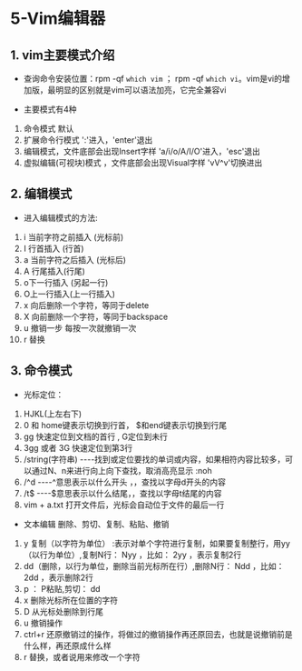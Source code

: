 # 5-Vim编辑器

## 1. vim主要模式介绍

* 查询命令安装位置：rpm -qf `which vim` ； rpm -qf `which vi`。vim是vi的增加版，最明显的区别就是vim可以语法加亮，它完全兼容vi

* 主要模式有4种
1. 命令模式  默认
2. 扩展命令行模式 ':'进入，'enter'退出
3. 编辑模式，文件底部会出现Insert字样 'a/i/o/A/I/O'进入，'esc'退出
4. 虚拟编辑(可视块)模式 ，文件底部会出现Visual字样 'vV^v'切换进出

## 2. 编辑模式

* 进入编辑模式的方法:
1. i 当前字符之前插入 (光标前)
2. I 行首插入  (行首)
3. a 当前字符之后插入 (光标后)
4. A 行尾插入(行尾)
5. o下一行插入 (另起一行)
6. O上一行插入(上一行插入)
7. x 向后删除一个字符，等同于delete
8. X 向前删除一个字符，等同于backspace
9. u 撤销一步   每按一次就撤销一次
10. r 替换

## 3. 命令模式

* 光标定位：
1. HJKL(上左右下)
2. 0 和 home键表示切换到行首， $和end键表示切换到行尾
3. gg 快速定位到文档的首行 ,  G定位到未行
4. 3gg 或者 3G  快速定位到第3行
5. /string(字符串)   ----找到或定位要找的单词或内容，如果相符内容比较多，可以通过N、n来进行向上向下查找，取消高亮显示 :noh
6. /^d  ----^意思表示以什么开头 ，，查找以字母d开头的内容
7. /t$  ----$意思表示以什么结尾，，查找以字母t结尾的内容
8. vim + a.txt  打开文件后，光标会自动位于文件的最后一行

* 文本编辑 删除、剪切、复制、粘贴、撤销
1. y 复制（以字符为单位） :表示对单个字符进行复制，如果要复制整行，用yy（以行为单位）,复制N行： Nyy  ，比如： 2yy ，表示复制2行
2. dd（删除，以行为单位，删除当前光标所在行）,删除N行： Ndd  ，比如： 2dd ，表示删除2行
3. p ： P粘贴,剪切： dd
4. x 删除光标所在位置的字符
5. D 从光标处删除到行尾
6. u 撤销操作
7. ctrl+r  还原撤销过的操作，将做过的撤销操作再还原回去，也就是说撤销前是什么样，再还原成什么样
8. r 替换，或者说用来修改一个字符


